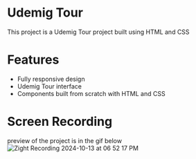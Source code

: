 # Udemig Tour

This project is a Udemig Tour project built using HTML and CSS

# Features

- Fully responsive design
- Udemig Tour interface
- Components built from scratch with HTML and CSS

# Screen Recording

preview of the project is in the gif below
![Zight Recording 2024-10-13 at 06 52 17 PM](https://github.com/user-attachments/assets/297ccb76-d204-47e4-b4fa-bf6acc4c26d3)

